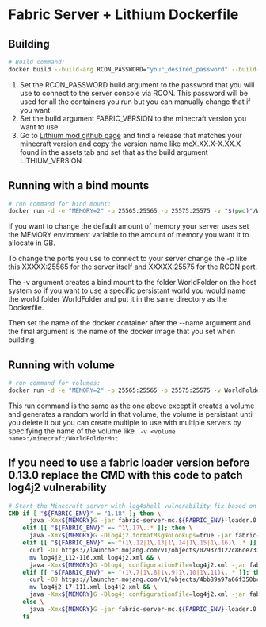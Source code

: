 # Fabric Server + Lithium Dockerfile 

## Building
``` bash
# Build command:
docker build --build-arg RCON_PASSWORD="your_desired_password" --build-arg FABRIC_VERSION="1.19.4" --build-arg LITHIUM_VERSION="mc1.19.4-0.11.1" -t minecraft-server .
```

1.  Set the RCON_PASSWORD build argument to the password that you will use to connect to the server console via RCON. This password will be used for all the containers you run but you can manually change that if you want
2.  Set the build argument FABRIC_VERSION to the minecraft version you want to use
3.  Go to [Lithium mod github page](https://github.com/CaffeineMC/lithium-fabric/releases) and find a release that matches your minecraft version and copy the version name like mcX.XX.X-X.XX.X found in the assets tab and set that as the build argument LITHIUM_VERSION  

## Running with a bind mounts
``` bash
# run command for bind mount: 
docker run -d -e "MEMORY=2" -p 25565:25565 -p 25575:25575 -v "$(pwd)"/WorldFolder:/minecraft/WorldFolderMnt --name minecraft-server-container minecraft-server
```

If you want to change the default amount of memory your server uses set the MEMORY enviroment variable to the amount of memory you want it to allocate in GB. <br/>

To change the ports you use to connect to your server change the -p like this XXXXX:25565 for the server itself and XXXXX:25575 for the RCON port. <br/>

The -v argument creates a bind mount to the folder WorldFolder on the host system so if you want to use a specific persistant world you would name the world folder WorldFolder and put it in the same directory as the Dockerfile. <br/>

Then set the name of the docker container after the --name argument and the final argument is the name of the docker image that you set when building


## Running with volume
``` bash
# run command for volumes: 
docker run -d -e "MEMORY=2" -p 25565:25565 -p 25575:25575 -v WorldFolder:/minecraft/WorldFolderMnt --name minecraft-server minecraft-server
```

This run command is the same as the one above except it creates a volume and generates a random world in that volume, the volume is persistant until you delete it but you can create multiple to use with multiple servers by specifying the name of the volume like  ``` -v <volume name>:/minecraft/WorldFolderMnt``` 

## If you need to use a fabric loader version before 0.13.0 replace the CMD with this code to patch log4j2 vulnerability
``` dockerfile
# Start the Minecraft server with log4shell vulnerability fix based on versions
CMD if [ "${FABRIC_ENV}" = "1.18" ]; then \
      java -Xmx${MEMORY}G -jar fabric-server-mc.${FABRIC_ENV}-loader.0.14.21-launcher.0.11.2.jar nogui; \
    elif [[ "${FABRIC_ENV}" =~ ^1\.17\..* ]]; then \
      java -Xmx${MEMORY}G -Dlog4j2.formatMsgNoLookups=true -jar fabric-server-mc.${FABRIC_ENV}-loader.0.14.21-launcher.0.11.2.jar nogui; \
    elif [[ "${FABRIC_ENV}" =~ ^(1\.12|1\.13|1\.14|1\.15|1\.16)\..* ]]; then \
      curl -OJ https://launcher.mojang.com/v1/objects/02937d122c86ce73319ef9975b58896fc1b491d1/log4j2_112-116.xml && \
      mv log4j2_112-116.xml log4j2.xml && \
      java -Xmx${MEMORY}G -Dlog4j.configurationFile=log4j2.xml -jar fabric-server-mc.${FABRIC_ENV}-loader.0.14.21-launcher.0.11.2.jar nogui; \
    elif [[ "${FABRIC_ENV}" =~ ^(1\.7|1\.8|1\.9|1\.10|1\.11)\..* ]]; then \
      curl -OJ https://launcher.mojang.com/v1/objects/4bb89a97a66f350bc9f73b3ca8509632682aea2e/log4j2_17-111.xml && \
      mv log4j2_17-111.xml log4j2.xml && \
      java -Xmx${MEMORY}G -Dlog4j.configurationFile=log4j2.xml -jar fabric-server-mc.${FABRIC_ENV}-loader.0.14.21-launcher.0.11.2.jar nogui; \
    else \
      java -Xmx${MEMORY}G -jar fabric-server-mc.${FABRIC_ENV}-loader.0.14.21-launcher.0.11.2.jar nogui; \
    fi
```

